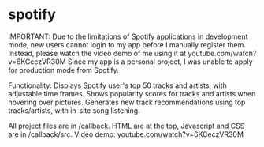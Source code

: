 # spotify
IMPORTANT: Due to the limitations of Spotify applications in development mode, new users cannot login to my app before I manually register them.
Instead, please watch the video demo of me using it at youtube.com/watch?v=6KCeczVR30M
Since my app is a personal project, I was unable to apply for production mode from Spotify.

Functionality: 
Displays Spotify user's top 50 tracks and artists, with adjustable time frames.
Shows popularity scores for tracks and artists when hovering over pictures.
Generates new track recommendations using top tracks/artists, with in-site song listening.

All project files are in /callback.
HTML are at the top, Javascript and CSS are in /callback/src.
Video demo: youtube.com/watch?v=6KCeczVR30M
